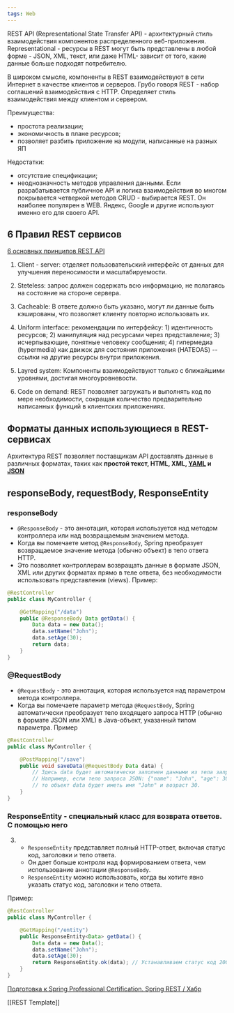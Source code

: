 ```yaml
---
tags: Web
---
```

REST API (Representational State Transfer API) - архитектурный стиль взаимодействия компонентов распределенного веб-приложения. Representational - ресурсы в REST могут быть представлены в любой форме - JSON, XML, текст, или даже HTML- зависит от того, какие данные больше подходят потребителю.

В широком смысле, компоненты в REST взаимодействуют в сети Интернет в качестве клиентов и серверов. Грубо говоря REST - набор соглашений взаимодействия с HTTP. Определяет стиль взаимодействия между клиентом и сервером.

Преимущества:
- простота реализации;
- экономичность в плане ресурсов;
- позволяет разбить приложение на модули, написанные на разных ЯП

Недостатки:
- отсутствие спецификации;
- неоднозначность методов управления данными.
Если разрабатывается публичное API и логика взаимодействия во многом
покрывается четверкой методов CRUD - выбирается REST. Он наиболее
популярен в WEB. Яндекс, Google и другие используют именно его для своего API.
## 6 Правил REST сервисов
[6 основных принципов REST API](https://webhamster.ru/mytetrashare/index/mtb339/1526829184r5da41sxmn)
1. Client - server: отделяет пользовательский интерфейс от данных для улучшения переносимости и масштабируемости.

2. Steteless: запрос должен содержать всю информацию, не полагаясь на состояние на стороне сервера.

3. Cacheable: В ответе должно быть указано, могут ли данные быть кэшированы, что позволяет клиенту повторно использовать их.

4. Uniform interface: рекомендации по интерфейсу: 1) идентичность ресурсов; 2) манипуляция над ресурсами через представление; 3) исчерпывающие, понятные человеку сообщения; 4) гипермедиа (hypermedia) как движок для состояния приложения (HATEOAS) -- ссылки на другие ресурсы внутри приложения.

5. Layred system: Компоненты взаимодействуют только с ближайшими уровнями, достигая многоуровневости.

6. Code on demand: REST позволяет загружать и выполнять код по мере необходимости, сокращая количество предварительно написанных функций в клиентских приложениях.

## Форматы данных использующиеся в REST-сервисах
Архитектура REST позволяет поставщикам API доставлять данные в различных форматах, таких как **простой текст, HTML, XML, [YAML](https://ru.wikipedia.org/wiki/YAML) и [JSON](https://ru.wikipedia.org/wiki/JSON)**
## responseBody, requestBody, ResponseEntity
### responseBody
- `@ResponseBody` - это аннотация, которая используется над методом контроллера или над возвращаемым значением метода.
- Когда вы помечаете метод `@ResponseBody`, Spring преобразует возвращаемое значение метода (обычно объект) в тело ответа HTTP.
- Это позволяет контроллерам возвращать данные в формате JSON, XML или других форматах прямо в теле ответа, без необходимости использовать представления (views).
Пример:
```java
@RestController
public class MyController {

    @GetMapping("/data")
    public @ResponseBody Data getData() {
        Data data = new Data();
        data.setName("John");
        data.setAge(30);
        return data;
    }
}
```

### @RequestBody
- `@RequestBody` - это аннотация, которая используется над параметром метода контроллера.
- Когда вы помечаете параметр метода `@RequestBody`, Spring автоматически преобразует тело входящего запроса HTTP (обычно в формате JSON или XML) в Java-объект, указанный типом параметра.
Пример
```java
@RestController
public class MyController {

    @PostMapping("/save")
    public void saveData(@RequestBody Data data) {
        // Здесь data будет автоматически заполнен данными из тела запроса JSON/XML.
        // Например, если тело запроса JSON: {"name": "John", "age": 30}
        // то объект data будет иметь имя "John" и возраст 30.
    }
}
```

### ResponseEntity - специальный класс для возврата ответов. С помощью него
3. - `ResponseEntity` представляет полный HTTP-ответ, включая статус код, заголовки и тело ответа.
    - Он дает больше контроля над формированием ответа, чем использование аннотации `@ResponseBody`.
    - `ResponseEntity` можно использовать, когда вы хотите явно указать статус код, заголовки и тело ответа.

Пример:
```java
@RestController
public class MyController {

    @GetMapping("/entity")
    public ResponseEntity<Data> getData() {
        Data data = new Data();
        data.setName("John");
        data.setAge(30);
        return ResponseEntity.ok(data); // Устанавливаем статус код 200 OK и возвращаем data в теле ответа.
    }
}
```

[Подготовка к Spring Professional Certification. Spring REST / Хабр](https://habr.com/ru/post/471140/)


[[REST Template]]
